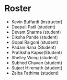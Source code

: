 # Roster

* Kevin Buffardi (instructor)
* Deepali Patil (student)
* Devam Sharma (student)
* Diksha Pande (student)
* Gopal Raigoni (student)
* Padam Rana (Student)
* Pratiksha Kapse(Student)
* Shelley Wong (student)
* Subhed Chavan (student)
* Sujeet Hiremath (student)
* Zaiba Fathima (student)
